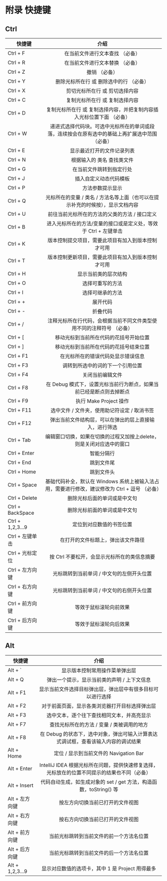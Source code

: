 # 附录 快捷键

## Ctrl

| 快捷键 | 介绍 |
|--------------------------|:---------------------------------------------------------------------------------------:|
| Ctrl + F | 在当前文件进行文本查找 （必备） |
| Ctrl + R | 在当前文件进行文本替换 （必备） |
| Ctrl + Z | 撤销 （必备） |
| Ctrl + Y | 删除光标所在行 或 删除选中的行 （必备） |
| Ctrl + X | 剪切光标所在行 或 剪切选择内容 |
| Ctrl + C | 复制光标所在行 或 复制选择内容 |
| Ctrl + D | 复制光标所在行 或 复制选择内容，并把复制内容插入光标位置下面 （必备） |
| Ctrl + W | 递进式选择代码块。可选中光标所在的单词或段落，连续按会在原有选中的基础上再扩展选中范围 （必备） |
| Ctrl + E | 显示最近打开的文件记录列表 |
| Ctrl + N | 根据输入的 类名 查找类文件 |
| Ctrl + G | 在当前文件跳转到指定行处 |
| Ctrl + J | 插入自定义动态代码模板 |
| Ctrl + P | 方法参数提示显示 |
| Ctrl + Q | 光标所在的变量 / 类名 / 方法名等上面（也可以在提示补充的时候按），显示文档内容 |
| Ctrl + U | 前往当前光标所在的方法的父类的方法 / 接口定义 |
| Ctrl + B | 进入光标所在的方法/变量的接口或是定义处，等效于 Ctrl + 左键单击 |
| Ctrl + K | 版本控制提交项目，需要此项目有加入到版本控制才可用 |
| Ctrl + T | 版本控制更新项目，需要此项目有加入到版本控制才可用 |
| Ctrl + H | 显示当前类的层次结构 |
| Ctrl + O | 选择可重写的方法 |
| Ctrl + I | 选择可继承的方法 |
| Ctrl + + | 展开代码 |
| Ctrl + - | 折叠代码 |
| Ctrl + / | 注释光标所在行代码，会根据当前不同文件类型使用不同的注释符号 （必备） |
| Ctrl + [ | 移动光标到当前所在代码的花括号开始位置 |
| Ctrl + ] | 移动光标到当前所在代码的花括号结束位置 |
| Ctrl + F1 | 在光标所在的错误代码处显示错误信息 |
| Ctrl + F3 | 调转到所选中的词的下一个引用位置 |
| Ctrl + F4 | 关闭当前编辑文件 |
| Ctrl + F8 | 在 Debug 模式下，设置光标当前行为断点，如果当前已经是断点则去掉断点 |
| Ctrl + F9 | 执行 Make Project 操作 |
| Ctrl + F11 | 选中文件 / 文件夹，使用助记符设定 / 取消书签 |
| Ctrl + F12 | 弹出当前文件结构层，可以在弹出的层上直接输入，进行筛选 |
| Ctrl + Tab | 编辑窗口切换，如果在切换的过程又加按上delete，则是关闭对应选中的窗口 |
| Ctrl + Enter | 智能分隔行 |
| Ctrl + End | 跳到文件尾 |
| Ctrl + Home | 跳到文件头 |
| Ctrl + Space | 基础代码补全，默认在 Windows 系统上被输入法占用，需要进行修改，建议修改为 Ctrl + 逗号 （必备） |
| Ctrl + Delete | 删除光标后面的单词或是中文句 |
| Ctrl + BackSpace | 删除光标前面的单词或是中文句 |
| Ctrl + 1,2,3...9 | 定位到对应数值的书签位置 |
| Ctrl + 左键单击 | 在打开的文件标题上，弹出该文件路径 |
| Ctrl + 光标定位 | 按 Ctrl 不要松开，会显示光标所在的类信息摘要 |
| Ctrl + 左方向键 | 光标跳转到当前单词 / 中文句的左侧开头位置 |
| Ctrl + 右方向键 | 光标跳转到当前单词 / 中文句的右侧开头位置 |
| Ctrl + 前方向键 | 等效于鼠标滚轮向前效果 |
| Ctrl + 后方向键 | 等效于鼠标滚轮向后效果 |


## Alt

| 快捷键 | 介绍 |
|-------------------------|:------------------------------------------------------------------------------------:|
| Alt + ` | 显示版本控制常用操作菜单弹出层 |
| Alt + Q | 弹出一个提示，显示当前类的声明 / 上下文信息 |
| Alt + F1 | 显示当前文件选择目标弹出层，弹出层中有很多目标可以进行选择 |
| Alt + F2 | 对于前面页面，显示各类浏览器打开目标选择弹出层 |
| Alt + F3 | 选中文本，逐个往下查找相同文本，并高亮显示 |
| Alt + F7 | 查找光标所在的方法 / 变量 / 类被调用的地方 |
| Alt + F8 | 在 Debug 的状态下，选中对象，弹出可输入计算表达式调试框，查看该输入内容的调试结果 |
| Alt + Home | 定位 / 显示到当前文件的 Navigation Bar |
| Alt + Enter | IntelliJ IDEA 根据光标所在问题，提供快速修复选择，光标放在的位置不同提示的结果也不同（必备） |
| Alt + Insert | 代码自动生成，如生成对象的 set / get 方法，构造函数，toString() 等 |
| Alt + 左方向键 | 按左方向切换当前已打开的文件视图 |
| Alt + 右方向键 | 按右方向切换当前已打开的文件视图 |
| Alt + 前方向键 | 当前光标跳转到当前文件的前一个方法名位置 |
| Alt + 后方向键 | 当前光标跳转到当前文件的后一个方法名位置 |
| Alt + 1,2,3...9 | 显示对应数值的选项卡，其中 1 是 Project 用得最多 |






